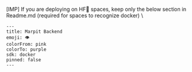 [IMP] If you are deploying on HF🤗 spaces, keep only the below section in Readme.md (required for spaces to recognize docker) \
```
---
title: Marpit Backend
emoji: 👁
colorFrom: pink
colorTo: purple
sdk: docker
pinned: false
---

